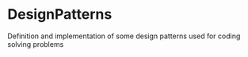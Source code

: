 # DesignPatterns
Definition and implementation of some design patterns used for coding solving problems
